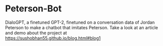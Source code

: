 # Peterson-Bot

DialoGPT, a finetuned GPT-2, finetuned on a conversation data of Jordan Peterson to make a chatbot that imitates Peterson.
Take a look at an article and demo about the project at https://sushobhan55.github.io/blog.html#blog1

